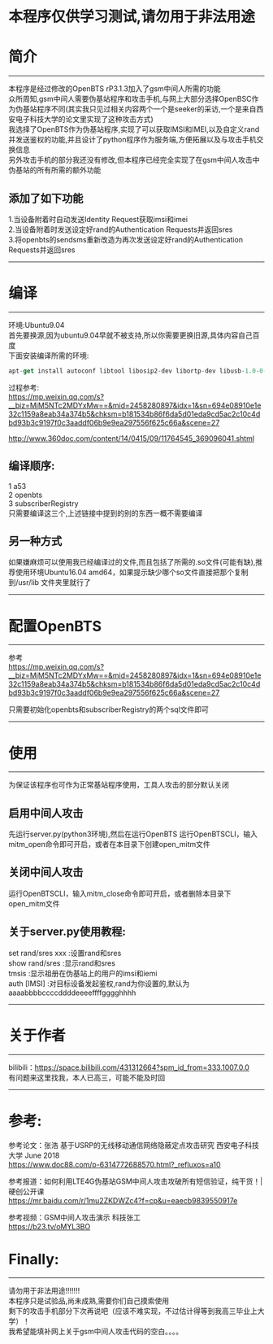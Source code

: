 # 本程序仅供学习测试,请勿用于非法用途
# 简介
***
本程序是经过修改的OpenBTS rP3.1.3加入了gsm中间人所需的功能  
众所周知,gsm中间人需要伪基站程序和攻击手机,与网上大部分选择OpenBSC作为伪基站程序不同(其实我只见过相关内容两个一个是seeker的采访,一个是来自西安电子科技大学的论文里实现了这种攻击方式)  
我选择了OpenBTS作为伪基站程序,实现了可以获取IMSI和IMEI,以及自定义rand并发送鉴权的功能,并且设计了python程序作为服务端,方便拓展以及与攻击手机交换信息  
另外攻击手机的部分我还没有修改,但本程序已经完全实现了在gsm中间人攻击中伪基站的所有所需的额外功能  

## 添加了如下功能
1.当设备附着时自动发送Identity Request获取imsi和imei  
2.当设备附着时发送设定好rand的Authentication Requests并返回sres  
3.将openbts的sendsms重新改造为再次发送设定好rand的Authentication Requests并返回sres  

***
# 编译
***
环境:Ubuntu9.04  
首先要换源,因为ubuntu9.04早就不被支持,所以你需要更换旧源,具体内容自己百度  
下面安装编译所需的环境:  
```javascript
apt-get install autoconf libtool libosip2-dev libortp-dev libusb-1.0-0-dev g++ sqlite3 libsqlite3-dev erlang libreadline6-dev libncurses5-dev libsqlite3-dev erlang libreadline6-dev libncurses5-dev
```
过程参考:  
https://mp.weixin.qq.com/s?__biz=MjM5NTc2MDYxMw==&mid=2458280897&idx=1&sn=694e08910e1e32c1159a8eab34a374b5&chksm=b181534b86f6da5d01eda9cd5ac2c10c4dbd93b3c9197f0c3aaddf06b9e9ea297556f625c66a&scene=27  

http://www.360doc.com/content/14/0415/09/11764545_369096041.shtml  

## 编译顺序:
1 a53  
2 openbts  
3 subscriberRegistry  
只需要编译这三个,上述链接中提到的别的东西一概不需要编译  
## 另一种方式
如果嫌麻烦可以使用我已经编译过的文件,而且包括了所需的.so文件(可能有缺),推荐使用环境Ubuntu16.04 amd64，如果提示缺少哪个so文件直接把那个复制到/usr/lib 文件夹里就行了  
***
# 配置OpenBTS
***
参考  
https://mp.weixin.qq.com/s?__biz=MjM5NTc2MDYxMw==&mid=2458280897&idx=1&sn=694e08910e1e32c1159a8eab34a374b5&chksm=b181534b86f6da5d01eda9cd5ac2c10c4dbd93b3c9197f0c3aaddf06b9e9ea297556f625c66a&scene=27  

只需要初始化openbts和subscriberRegistry的两个sql文件即可  
***
# 使用
***
为保证该程序也可作为正常基站程序使用，工具人攻击的部分默认关闭  
## 启用中间人攻击
先运行server.py(python3环境),然后在运行OpenBTS 
运行OpenBTSCLI，输入mitm_open命令即可开启，或者在本目录下创建open_mitm文件    
## 关闭中间人攻击
运行OpenBTSCLI，输入mitm_close命令即可开启，或者删除本目录下open_mitm文件 
## 关于server.py使用教程:
set rand/sres xxx :设置rand和sres  
show rand/sres    :显示rand和sres  
tmsis             :显示祖册在伪基站上的用户的imsi和iemi  
auth [IMSI]       :对目标设备发起鉴权,rand为你设置的,默认为aaaabbbbccccddddeeeeffffgggghhhh  
***
# 关于作者
***
bilibili：https://space.bilibili.com/431312664?spm_id_from=333.1007.0.0  
有问题来这里找我，本人已高三，可能不能及时回
***
# 参考:
参考论文：张浩 基于USRP的无线移动通信网络隐蔽定点攻击研究 西安电子科技大学 June 2018  
https://www.doc88.com/p-6314772688570.html?_refluxos=a10  

参考报道：如何利用LTE4G伪基站GSM中间人攻击攻破所有短信验证，纯干货！|硬创公开课  
https://mr.baidu.com/r/1mu2ZKDWZc4?f=cp&u=eaecb9839550917e  

参考视频：GSM中间人攻击演示 科技张工  
https://b23.tv/oMYL3BO  
# Finally:
***
请勿用于非法用途!!!!!!!  
本程序只是试验品,尚未成熟,需要你们自己摸索使用  
剩下的攻击手机部分下次再说吧（应该不难实现，不过估计得等到我高三毕业上大学）！  
我希望能填补网上关于gsm中间人攻击代码的空白。。。。  
